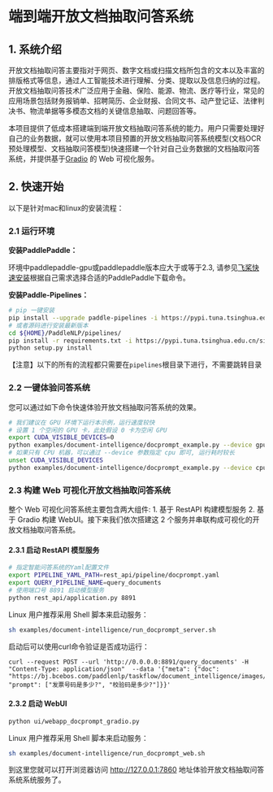 # 端到端开放文档抽取问答系统

## 1. 系统介绍

开放文档抽取问答主要指对于网页、数字文档或扫描文档所包含的文本以及丰富的排版格式等信息，通过人工智能技术进行理解、分类、提取以及信息归纳的过程。开放文档抽取问答技术广泛应用于金融、保险、能源、物流、医疗等行业，常见的应用场景包括财务报销单、招聘简历、企业财报、合同文书、动产登记证、法律判决书、物流单据等多模态文档的关键信息抽取、问题回答等。

本项目提供了低成本搭建端到端开放文档抽取问答系统的能力。用户只需要处理好自己的业务数据，就可以使用本项目预置的开放文档抽取问答系统模型(文档OCR预处理模型、文档抽取问答模型)快速搭建一个针对自己业务数据的文档抽取问答系统，并提供基于[Gradio](https://gradio.app/) 的 Web 可视化服务。


## 2. 快速开始

以下是针对mac和linux的安装流程：


### 2.1 运行环境

**安装PaddlePaddle：**

 环境中paddlepaddle-gpu或paddlepaddle版本应大于或等于2.3, 请参见[飞桨快速安装](https://www.paddlepaddle.org.cn/install/quick?docurl=/documentation/docs/zh/install/pip/linux-pip.html)根据自己需求选择合适的PaddlePaddle下载命令。

**安装Paddle-Pipelines：**

```bash
# pip 一键安装
pip install --upgrade paddle-pipelines -i https://pypi.tuna.tsinghua.edu.cn/simple
# 或者源码进行安装最新版本
cd ${HOME}/PaddleNLP/pipelines/
pip install -r requirements.txt -i https://pypi.tuna.tsinghua.edu.cn/simple
python setup.py install
```

【注意】以下的所有的流程都只需要在`pipelines`根目录下进行，不需要跳转目录

### 2.2 一键体验问答系统
您可以通过如下命令快速体验开放文档抽取问答系统的效果。


```bash
# 我们建议在 GPU 环境下运行本示例，运行速度较快
# 设置 1 个空闲的 GPU 卡，此处假设 0 卡为空闲 GPU
export CUDA_VISIBLE_DEVICES=0
python examples/document-intelligence/docprompt_example.py --device gpu
# 如果只有 CPU 机器，可以通过 --device 参数指定 cpu 即可, 运行耗时较长
unset CUDA_VISIBLE_DEVICES
python examples/document-intelligence/docprompt_example.py --device cpu
```

### 2.3 构建 Web 可视化开放文档抽取问答系统

整个 Web 可视化问答系统主要包含两大组件:  1. 基于 RestAPI 构建模型服务 2. 基于 Gradio 构建 WebUI。接下来我们依次搭建这 2 个服务并串联构成可视化的开放文档抽取问答系统。

#### 2.3.1 启动 RestAPI 模型服务
```bash
# 指定智能问答系统的Yaml配置文件
export PIPELINE_YAML_PATH=rest_api/pipeline/docprompt.yaml
export QUERY_PIPELINE_NAME=query_documents
# 使用端口号 8891 启动模型服务
python rest_api/application.py 8891
```
Linux 用户推荐采用 Shell 脚本来启动服务：

```bash
sh examples/document-intelligence/run_docprompt_server.sh
```
启动后可以使用curl命令验证是否成功运行：

```
curl --request POST --url 'http://0.0.0.0:8891/query_documents' -H "Content-Type: application/json"  --data '{"meta": {"doc": "https://bj.bcebos.com/paddlenlp/taskflow/document_intelligence/images/invoice.jpg", "prompt": ["发票号码是多少?", "校验码是多少?"]}}'
```

#### 2.3.2 启动 WebUI

```bash
python ui/webapp_docprompt_gradio.py
```

Linux 用户推荐采用 Shell 脚本来启动服务：

```bash
sh examples/document-intelligence/run_docprompt_web.sh
```

到这里您就可以打开浏览器访问 http://127.0.0.1:7860 地址体验开放文档抽取问答系统系统服务了。
